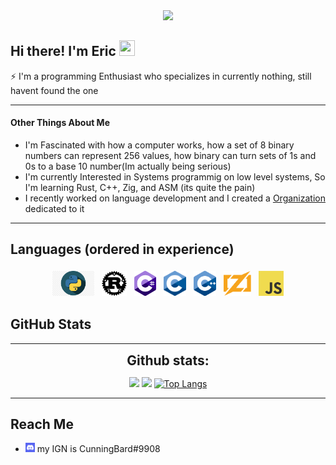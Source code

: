 <div align="center"><img style="width:12rem; height:auto" src="https://preview.redd.it/uv9z8mk5w9241.jpg?width=640&crop=smart&auto=webp&s=b16af12e336f660330ef4c7f20747d8e0b946bcf"/></div>

## Hi there! I'm Eric <img src="https://media.giphy.com/media/hvRJCLFzcasrR4ia7z/giphy.gif" width="25px" height="25px">
⚡ I'm a programming Enthusiast who specializes in currently nothing, still havent found the one

---

#### Other Things About Me
- I'm Fascinated with how a computer works, how a set of 8 binary numbers can represent 256 values, how binary can turn sets of 1s and 0s to a base 10 number(Im actually being serious)
- I'm currently Interested in Systems programmig on low level systems, So I'm learning Rust, C++, Zig, and ASM (its quite the pain)
- I recently worked on language development and I created a [Organization](https://github.com/The-Amadeus-Project) dedicated to it
---
## Languages (ordered in experience)
<p align="center">
<img src="python.jpg" alt="Python" height="40" style="vertical-align:top; margin:4px">
<img src="rust.png" alt="Rust" height="40" style="vertical-align:top; margin:4px">
<img src="csharp.png" alt="C#" height="40" style="vertical-align:top; margin:4px">
<img src="c.png" alt="C" height="40" style="vertical-align:top; margin:4px">
<img src="cpp.png" alt="CPP" height="40" style="vertical-align:top; margin:4px"> 
<img src="zig.png" alt="zig" height="40" style="vertical-align:top; margin:4px">
<img src="javascript.png" alt="javascript" height="40" style="vertical-align:top; margin:4px">
</p>

## GitHub Stats
----
  
<div align="center">
<h2 align="center" style="margin: 5px 10px;">Github stats:</h2> 
  
[![](https://github-readme-stats.vercel.app/api?username=CunningBard&show_icons=true&theme=material-palenight)](https://github.com/CunningBard)
[![](https://github-readme-streak-stats.herokuapp.com/?user=CunningBard&theme=material-palenight)](https://github.com/CunningBard)
[![Top Langs](https://github-readme-stats.vercel.app/api/top-langs/?username=CunningBard&layout=compact&theme=material-palenight)](https://github.com/CunningBard)
  
</div>

----

## Reach Me
- <img src="discord.png" height="15"> my IGN is CunningBard#9908
